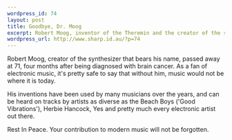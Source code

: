 ```yaml
--- 
wordpress_id: 74
layout: post
title: Goodbye, Dr. Moog
excerpt: Robert Moog, inventor of the Theremin and the creator of the synthesizer that bears his name passed away at 71, four months after being diagnosed with brain cancer. As a fan of electronic music, it's pretty safe to say that without him, music would not be where it is today.
wordpress_url: http://www.sharp.id.au/?p=74
---
```

Robert Moog, creator of the synthesizer that bears his name, passed away at 71, four months after being diagnosed with brain cancer. As a fan of electronic music, it's pretty safe to say that without him, music would not be where it is today.

His inventions have been used by many musicians over the years, and can be heard on tracks by artists as diverse as the Beach Boys ('Good Vibrations'), Herbie Hancock, Yes and pretty much every electronic artist out there.

Rest In Peace. Your contribution to modern music will not be forgotten.
